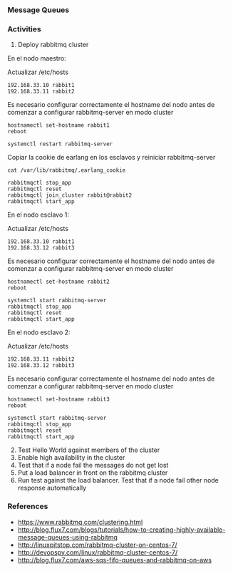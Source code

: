 ### Message Queues

### Activities
1. Deploy rabbitmq cluster

En el nodo maestro: 

Actualizar /etc/hosts
```
192.168.33.10 rabbit1
192.168.33.11 rabbit2
```

Es necesario configurar correctamente el hostname del nodo antes de comenzar a configurar rabbitmq-server en modo cluster
```
hostnamectl set-hostname rabbit1
reboot
```

```
systemctl restart rabbitmq-server
```

Copiar la cookie de earlang en los esclavos y reiniciar rabbitmq-server

```
cat /var/lib/rabbitmq/.earlang_cookie
```

```
rabbitmqctl stop_app
rabbitmqctl reset
rabbitmqctl join_cluster rabbit@rabbit2
rabbitmqctl start_app
```

En el nodo esclavo 1: 

Actualizar /etc/hosts
```
192.168.33.10 rabbit1
192.168.33.12 rabbit3
```

Es necesario configurar correctamente el hostname del nodo antes de comenzar a configurar rabbitmq-server en modo cluster
```
hostnamectl set-hostname rabbit2
reboot
```

```
systemctl start rabbitmq-server
rabbitmqctl stop_app
rabbitmqctl reset
rabbitmqctl start_app
```

En el nodo esclavo 2:

Actualizar /etc/hosts
```
192.168.33.11 rabbit2
192.168.33.12 rabbit3
```

Es necesario configurar correctamente el hostname del nodo antes de comenzar a configurar rabbitmq-server en modo cluster
```
hostnamectl set-hostname rabbit3
reboot
```

```
systemctl start rabbitmq-server
rabbitmqctl stop_app
rabbitmqctl reset
rabbitmqctl start_app
```

2. Test Hello World against members of the cluster
3. Enable high availability in the cluster
4. Test that if a node fail the messages do not get lost
5. Put a load balancer in front on the rabbitmq cluster
6. Run test against the load balancer. Test that if a node fail other node response automatically

### References
* https://www.rabbitmq.com/clustering.html  
* http://blog.flux7.com/blogs/tutorials/how-to-creating-highly-available-message-queues-using-rabbitmq
* http://linuxpitstop.com/rabbitmq-cluster-on-centos-7/  
* http://devopspy.com/linux/rabbitmq-cluster-centos-7/  
* http://blog.flux7.com/aws-sqs-fifo-queues-and-rabbitmq-on-aws
